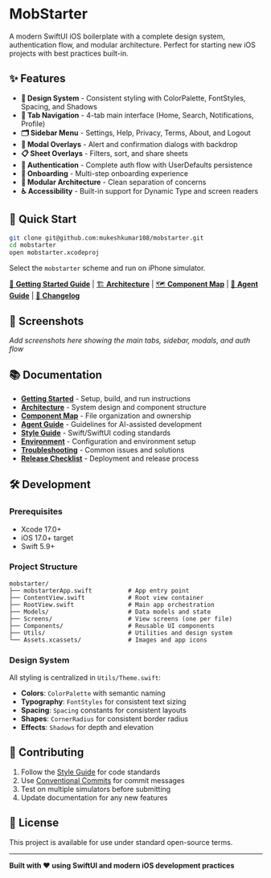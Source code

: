 # MobStarter

A modern SwiftUI iOS boilerplate with a complete design system, authentication flow, and modular architecture. Perfect for starting new iOS projects with best practices built-in.

## ✨ Features

- **🎨 Design System** - Consistent styling with ColorPalette, FontStyles, Spacing, and Shadows
- **📱 Tab Navigation** - 4-tab main interface (Home, Search, Notifications, Profile)
- **🗂️ Sidebar Menu** - Settings, Help, Privacy, Terms, About, and Logout
- **🔲 Modal Overlays** - Alert and confirmation dialogs with backdrop
- **📋 Sheet Overlays** - Filters, sort, and share sheets
- **🔐 Authentication** - Complete auth flow with UserDefaults persistence
- **🎯 Onboarding** - Multi-step onboarding experience
- **📐 Modular Architecture** - Clean separation of concerns
- **♿ Accessibility** - Built-in support for Dynamic Type and screen readers

## 🚀 Quick Start

```bash
git clone git@github.com:mukeshkumar108/mobstarter.git
cd mobstarter
open mobstarter.xcodeproj
```

Select the `mobstarter` scheme and run on iPhone simulator.

[📖 **Getting Started Guide**](docs/GETTING_STARTED.md) | [🏗️ **Architecture**](docs/ARCHITECTURE.md) | [🗺️ **Component Map**](docs/COMPONENT_MAP.md) | [🤖 **Agent Guide**](docs/AGENT_GUIDE.md) | [📝 **Changelog**](CHANGELOG.md)

## 📱 Screenshots

*Add screenshots here showing the main tabs, sidebar, modals, and auth flow*

## 📚 Documentation

- **[Getting Started](docs/GETTING_STARTED.md)** - Setup, build, and run instructions
- **[Architecture](docs/ARCHITECTURE.md)** - System design and component structure
- **[Component Map](docs/COMPONENT_MAP.md)** - File organization and ownership
- **[Agent Guide](docs/AGENT_GUIDE.md)** - Guidelines for AI-assisted development
- **[Style Guide](docs/STYLE_GUIDE.md)** - Swift/SwiftUI coding standards
- **[Environment](docs/ENVIRONMENT.md)** - Configuration and environment setup
- **[Troubleshooting](docs/TROUBLESHOOTING.md)** - Common issues and solutions
- **[Release Checklist](docs/RELEASE_CHECKLIST.md)** - Deployment and release process

## 🛠️ Development

### Prerequisites
- Xcode 17.0+
- iOS 17.0+ target
- Swift 5.9+

### Project Structure
```
mobstarter/
├── mobstarterApp.swift          # App entry point
├── ContentView.swift            # Root view container
├── RootView.swift               # Main app orchestration
├── Models/                      # Data models and state
├── Screens/                     # View screens (one per file)
├── Components/                  # Reusable UI components
├── Utils/                       # Utilities and design system
└── Assets.xcassets/             # Images and app icons
```

### Design System
All styling is centralized in `Utils/Theme.swift`:
- **Colors**: `ColorPalette` with semantic naming
- **Typography**: `FontStyles` for consistent text sizing
- **Spacing**: `Spacing` constants for consistent layouts
- **Shapes**: `CornerRadius` for consistent border radius
- **Effects**: `Shadows` for depth and elevation

## 🤝 Contributing

1. Follow the [Style Guide](docs/STYLE_GUIDE.md) for code standards
2. Use [Conventional Commits](docs/STYLE_GUIDE.md#commit-style) for commit messages
3. Test on multiple simulators before submitting
4. Update documentation for any new features

## 📄 License

This project is available for use under standard open-source terms.

---

**Built with ❤️ using SwiftUI and modern iOS development practices**
